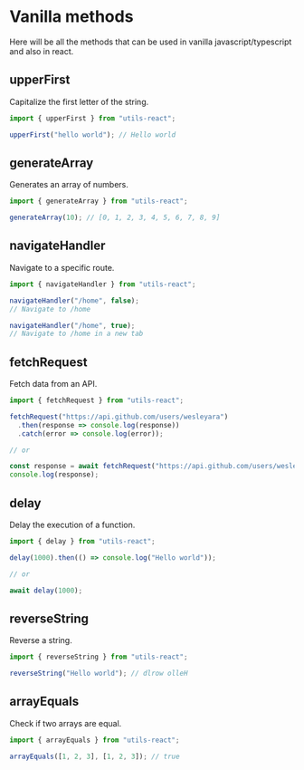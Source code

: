# Vanilla methods

Here will be all the methods that can be used in vanilla javascript/typescript and also in react.

## upperFirst

Capitalize the first letter of the string.

```js
import { upperFirst } from "utils-react";

upperFirst("hello world"); // Hello world
```

## generateArray

Generates an array of numbers.

```js
import { generateArray } from "utils-react";

generateArray(10); // [0, 1, 2, 3, 4, 5, 6, 7, 8, 9]
```

## navigateHandler

Navigate to a specific route.

```js
import { navigateHandler } from "utils-react";

navigateHandler("/home", false);
// Navigate to /home

navigateHandler("/home", true);
// Navigate to /home in a new tab
```

## fetchRequest

Fetch data from an API.

```js
import { fetchRequest } from "utils-react";

fetchRequest("https://api.github.com/users/wesleyara")
  .then(response => console.log(response))
  .catch(error => console.log(error));

// or

const response = await fetchRequest("https://api.github.com/users/wesleyara");
console.log(response);
```

## delay

Delay the execution of a function.

```js
import { delay } from "utils-react";

delay(1000).then(() => console.log("Hello world"));

// or

await delay(1000);
```

## reverseString

Reverse a string.

```js
import { reverseString } from "utils-react";

reverseString("Hello world"); // dlrow olleH
```

## arrayEquals

Check if two arrays are equal.

```js
import { arrayEquals } from "utils-react";

arrayEquals([1, 2, 3], [1, 2, 3]); // true
```
